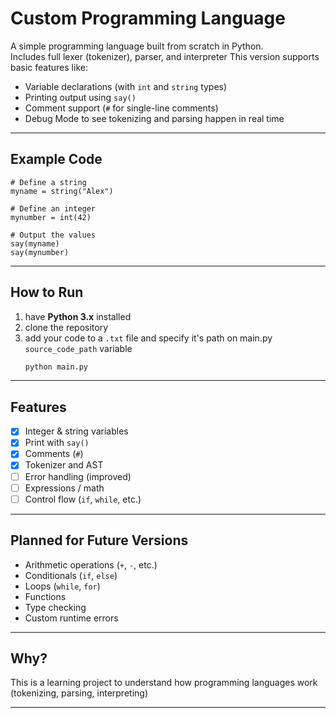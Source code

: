 # Custom Programming Language

A simple programming language built from scratch in Python.  
Includes full lexer (tokenizer), parser, and interpreter
This version supports basic features like:

- Variable declarations (with `int` and `string` types)
- Printing output using `say()`
- Comment support (`#` for single-line comments)
- Debug Mode to see tokenizing and parsing happen in real time

---

## Example Code

```plaintext
# Define a string
myname = string("Alex")

# Define an integer
mynumber = int(42)

# Output the values
say(myname)
say(mynumber)
```

---

## How to Run

1. have **Python 3.x** installed
2. clone the repository
3. add your code to a `.txt` file and specify it's path on main.py `source_code_path` variable
   ```bash
   python main.py
   ```

---

## Features

- [x] Integer & string variables
- [x] Print with `say()`
- [x] Comments (`#`)
- [x] Tokenizer and AST
- [ ] Error handling (improved)
- [ ] Expressions / math
- [ ] Control flow (`if`, `while`, etc.)

---

## Planned for Future Versions

- Arithmetic operations (`+`, `-`, etc.)
- Conditionals (`if`, `else`)
- Loops (`while`, `for`)
- Functions
- Type checking
- Custom runtime errors

---

## Why?

This is a learning project to understand how programming languages work (tokenizing, parsing, interpreting)

---